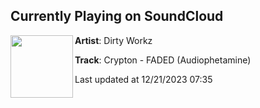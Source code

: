 ## Currently Playing on SoundCloud

[<img align="left" width="100" src="https://i1.sndcdn.com/artworks-Q9FC9j7gdaSyNC9n-FZeUDQ-t500x500.jpg">](https://soundcloud.com/dirtyworkzofficial/crypton-faded-audiophetamine)

**Artist**: Dirty Workz 

**Track**: Crypton - FADED (Audiophetamine)

Last updated at 12/21/2023 07:35

